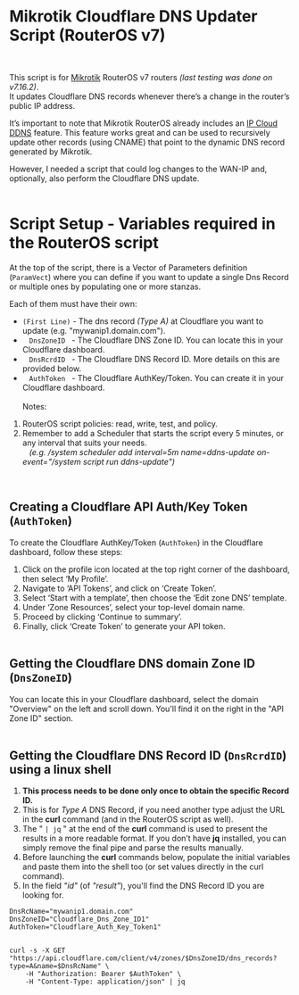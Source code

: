 # Mikrotik Cloudflare DNS Updater Script (RouterOS v7)
<br />

This script is for [Mikrotik](https://mikrotik.com/) RouterOS v7 routers *(last testing was done on v7.16.2)*.<br />
It updates Cloudflare DNS records whenever there’s a change in the router’s public IP address.

It’s important to note that Mikrotik RouterOS already includes an [IP Cloud DDNS](https://help.mikrotik.com/docs/spaces/ROS/pages/97779929/Cloud#Cloud-DDNS) feature.
This feature works great and can be used to recursively update other records (using CNAME) that point to the dynamic DNS record generated by Mikrotik.

However, I needed a script that could log changes to the WAN-IP and, optionally, also perform the Cloudflare DNS update.
<br /><br />

# Script Setup - Variables required in the RouterOS script

At the top of the script, there is a Vector of Parameters definition (`ParamVect`) where you can define
if you want to update a single Dns Record or multiple ones by populating one or more stanzas.

Each of them must have their own:
* `(First Line)` - The dns record *(Type A)* at Cloudflare you want to update (e.g. "mywanip1.domain.com").
* &nbsp;&nbsp;&nbsp;`DnsZoneID`&nbsp;&nbsp; - The Cloudflare DNS Zone ID. You can locate this in your Cloudflare dashboard.
* &nbsp;&nbsp;&nbsp;`DnsRcrdID`&nbsp;&nbsp; - The Cloudflare DNS Record ID. More details on this are provided below.
* &nbsp;&nbsp;&nbsp;`AuthToken`&nbsp;&nbsp; - The Cloudflare AuthKey/Token. You can create it in your Cloudflare dashboard.
<br /><br />
Notes:<br />
1. RouterOS script policies: read, write, test, and policy.<br />
2. Remember to add a Scheduler that starts the script every 5 minutes, or any interval that suits your needs.
<br />&nbsp;&nbsp;&nbsp;*(e.g. /system scheduler add interval=5m name=ddns-update on-event="/system script run ddns-update")*<br />
<br />

## Creating a Cloudflare API Auth/Key **Token** (`AuthToken`)

To create the Cloudflare AuthKey/Token (`AuthToken`) in the Cloudflare dashboard, follow these steps:

1. Click on the profile icon located at the top right corner of the dashboard, then select ‘My Profile’.
2. Navigate to ‘API Tokens’, and click on ‘Create Token’.
3. Select ‘Start with a template’, then choose the ‘Edit zone DNS’ template.
4. Under ‘Zone Resources’, select your top-level domain name.
5. Proceed by clicking ‘Continue to summary’.
6. Finally, click ‘Create Token’ to generate your API token.
<br /><br />

## Getting the Cloudflare DNS domain Zone ID (`DnsZoneID`)

You can locate this in your Cloudflare dashboard, select the domain "Overview" on the left and scroll down.
You'll find it on the right in the "API Zone ID" section.
<br /><br />

## Getting the Cloudflare DNS Record ID (`DnsRcrdID`) using a linux shell

1. **This process needs to be done only once to obtain the specific Record ID.**
2. This is for *Type A* DNS Record, if you need another type adjust the URL in the **curl** command (and in the RouterOS script as well).
3. The  " `| jq` "  at the end of the **curl** command is used to present the results in a more readable format. If you don’t have **jq** installed, you can simply remove the final pipe and parse the results manually.
4. Before launching the **curl** commands below, populate the initial variables and paste them into the shell too (or set values directly in the curl command).
5. In the field *"id"* (of *"result"*), you'll find the DNS Record ID you are looking for.

```
DnsRcName="mywanip1.domain.com"
DnsZoneID="Cloudflare_Dns_Zone_ID1"
AuthToken="Cloudflare_Auth_Key_Token1"


curl -s -X GET "https://api.cloudflare.com/client/v4/zones/$DnsZoneID/dns_records?type=A&name=$DnsRcName" \
	-H "Authorization: Bearer $AuthToken" \
	-H "Content-Type: application/json" | jq
```
